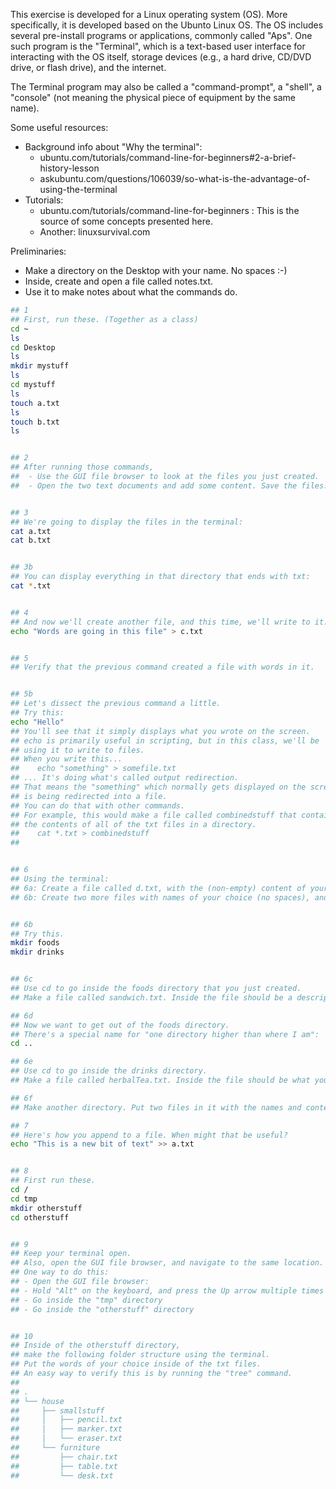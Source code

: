 
This exercise is developed for a Linux operating system (OS).  More specifically, it is developed based on the Ubunto Linux OS. The OS includes several pre-install programs or applications, commonly called "Aps".  One such program is the "Terminal", which is a text-based user interface for interacting with the OS itself, storage devices (e.g., a hard drive, CD/DVD drive, or flash drive), and the internet.

The Terminal program may also be called a "command-prompt", a "shell", a "console" (not meaning the physical piece of equipment by the same name). 

Some useful resources:
- Background info about "Why the terminal": 
  - ubuntu.com/tutorials/command-line-for-beginners#2-a-brief-history-lesson
  - askubuntu.com/questions/106039/so-what-is-the-advantage-of-using-the-terminal
- Tutorials:
  - ubuntu.com/tutorials/command-line-for-beginners : This is the source of some concepts presented here. 
  - Another: linuxsurvival.com


Preliminaries:
- Make a directory on the Desktop with your name. No spaces :-)
- Inside, create and open a file called notes.txt.
- Use it to make notes about what the commands do.


```sh
## 1
## First, run these. (Together as a class)
cd ~
ls
cd Desktop
ls
mkdir mystuff
ls
cd mystuff
ls
touch a.txt
ls
touch b.txt
ls


## 2 
## After running those commands,
##  - Use the GUI file browser to look at the files you just created.
##  - Open the two text documents and add some content. Save the files.


## 3
## We're going to display the files in the terminal:
cat a.txt
cat b.txt


## 3b
## You can display everything in that directory that ends with txt:
cat *.txt


## 4
## And now we'll create another file, and this time, we'll write to it:
echo "Words are going in this file" > c.txt


## 5
## Verify that the previous command created a file with words in it.


## 5b
## Let's dissect the previous command a little.
## Try this:
echo "Hello"
## You'll see that it simply displays what you wrote on the screen.
## echo is primarily useful in scripting, but in this class, we'll be
## using it to write to files.
## When you write this...
##    echo "something" > somefile.txt
## ... It's doing what's called output redirection.
## That means the "something" which normally gets displayed on the screen
## is being redirected into a file.
## You can do that with other commands.
## For example, this would make a file called combinedstuff that contains
## the contents of all of the txt files in a directory.
##    cat *.txt > combinedstuff
## 


## 6
## Using the terminal:
## 6a: Create a file called d.txt, with the (non-empty) content of your choice.
## 6b: Create two more files with names of your choice (no spaces), and with the content of your choice.


## 6b
## Try this.
mkdir foods
mkdir drinks


## 6c
## Use cd to go inside the foods directory that you just created.
## Make a file called sandwich.txt. Inside the file should be a description of a sandwich.

## 6d
## Now we want to get out of the foods directory.
## There's a special name for "one directory higher than where I am":
cd ..

## 6e
## Use cd to go inside the drinks directory.
## Make a file called herbalTea.txt. Inside the file should be what you think about herbal tea.

## 6f
## Make another directory. Put two files in it with the names and contents of your choice.

## 7
## Here's how you append to a file. When might that be useful?
echo "This is a new bit of text" >> a.txt


## 8
## First run these.
cd /
cd tmp
mkdir otherstuff
cd otherstuff


## 9
## Keep your terminal open.
## Also, open the GUI file browser, and navigate to the same location.
## One way to do this:
## - Open the GUI file browser:
## - Hold "Alt" on the keyboard, and press the Up arrow multiple times
## - Go inside the "tmp" directory
## - Go inside the "otherstuff" directory


## 10
## Inside of the otherstuff directory,
## make the following folder structure using the terminal.
## Put the words of your choice inside of the txt files.
## An easy way to verify this is by running the "tree" command.
## 
## .
## └── house
##     ├── smallstuff
##     │   ├── pencil.txt
##     │   ├── marker.txt
##     │   └── eraser.txt
##     └── furniture
##         ├── chair.txt
##         ├── table.txt
##         └── desk.txt
```
